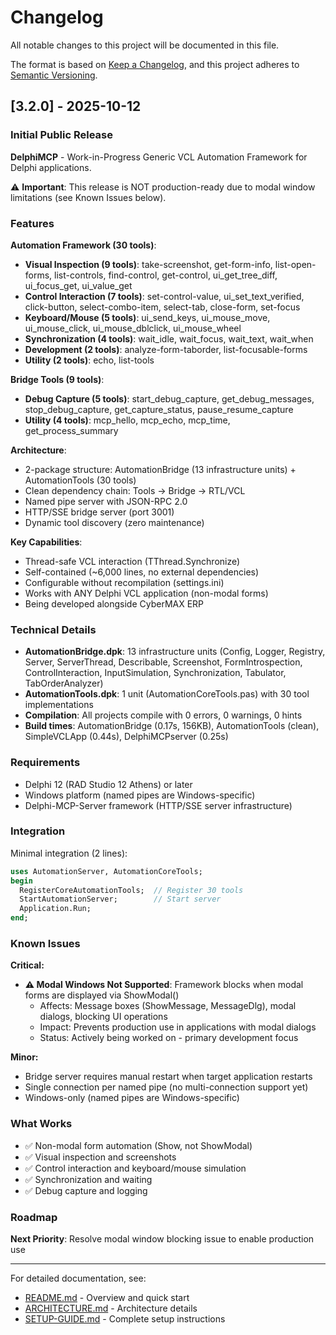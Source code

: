 # Changelog

All notable changes to this project will be documented in this file.

The format is based on [Keep a Changelog](https://keepachangelog.com/en/1.0.0/),
and this project adheres to [Semantic Versioning](https://semver.org/spec/v2.0.0.html).

## [3.2.0] - 2025-10-12

### Initial Public Release

**DelphiMCP** - Work-in-Progress Generic VCL Automation Framework for Delphi applications.

⚠️ **Important**: This release is NOT production-ready due to modal window limitations (see Known Issues below).

### Features

**Automation Framework (30 tools)**:
- **Visual Inspection (9 tools)**: take-screenshot, get-form-info, list-open-forms, list-controls, find-control, get-control, ui_get_tree_diff, ui_focus_get, ui_value_get
- **Control Interaction (7 tools)**: set-control-value, ui_set_text_verified, click-button, select-combo-item, select-tab, close-form, set-focus
- **Keyboard/Mouse (5 tools)**: ui_send_keys, ui_mouse_move, ui_mouse_click, ui_mouse_dblclick, ui_mouse_wheel
- **Synchronization (4 tools)**: wait_idle, wait_focus, wait_text, wait_when
- **Development (2 tools)**: analyze-form-taborder, list-focusable-forms
- **Utility (2 tools)**: echo, list-tools

**Bridge Tools (9 tools)**:
- **Debug Capture (5 tools)**: start_debug_capture, get_debug_messages, stop_debug_capture, get_capture_status, pause_resume_capture
- **Utility (4 tools)**: mcp_hello, mcp_echo, mcp_time, get_process_summary

**Architecture**:
- 2-package structure: AutomationBridge (13 infrastructure units) + AutomationTools (30 tools)
- Clean dependency chain: Tools → Bridge → RTL/VCL
- Named pipe server with JSON-RPC 2.0
- HTTP/SSE bridge server (port 3001)
- Dynamic tool discovery (zero maintenance)

**Key Capabilities**:
- Thread-safe VCL interaction (TThread.Synchronize)
- Self-contained (~6,000 lines, no external dependencies)
- Configurable without recompilation (settings.ini)
- Works with ANY Delphi VCL application (non-modal forms)
- Being developed alongside CyberMAX ERP

### Technical Details

- **AutomationBridge.dpk**: 13 infrastructure units (Config, Logger, Registry, Server, ServerThread, Describable, Screenshot, FormIntrospection, ControlInteraction, InputSimulation, Synchronization, Tabulator, TabOrderAnalyzer)
- **AutomationTools.dpk**: 1 unit (AutomationCoreTools.pas) with 30 tool implementations
- **Compilation**: All projects compile with 0 errors, 0 warnings, 0 hints
- **Build times**: AutomationBridge (0.17s, 156KB), AutomationTools (clean), SimpleVCLApp (0.44s), DelphiMCPserver (0.25s)

### Requirements

- Delphi 12 (RAD Studio 12 Athens) or later
- Windows platform (named pipes are Windows-specific)
- Delphi-MCP-Server framework (HTTP/SSE server infrastructure)

### Integration

Minimal integration (2 lines):
```pascal
uses AutomationServer, AutomationCoreTools;
begin
  RegisterCoreAutomationTools;  // Register 30 tools
  StartAutomationServer;        // Start server
  Application.Run;
end;
```

### Known Issues

**Critical:**
- **⚠️ Modal Windows Not Supported**: Framework blocks when modal forms are displayed via ShowModal()
  - Affects: Message boxes (ShowMessage, MessageDlg), modal dialogs, blocking UI operations
  - Impact: Prevents production use in applications with modal dialogs
  - Status: Actively being worked on - primary development focus

**Minor:**
- Bridge server requires manual restart when target application restarts
- Single connection per named pipe (no multi-connection support yet)
- Windows-only (named pipes are Windows-specific)

### What Works

- ✅ Non-modal form automation (Show, not ShowModal)
- ✅ Visual inspection and screenshots
- ✅ Control interaction and keyboard/mouse simulation
- ✅ Synchronization and waiting
- ✅ Debug capture and logging

### Roadmap

**Next Priority**: Resolve modal window blocking issue to enable production use

---

For detailed documentation, see:
- [README.md](README.md) - Overview and quick start
- [ARCHITECTURE.md](Documentation/ARCHITECTURE.md) - Architecture details
- [SETUP-GUIDE.md](Documentation/SETUP-GUIDE.md) - Complete setup instructions
